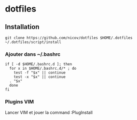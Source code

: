 dotfiles
========

## Installation

```
git clone https://github.com/nicov/dotfiles $HOME/.dotfiles
~/.dotfiles/script/install
```

### Ajouter dans ~/.bashrc

```
if [ -d $HOME/.bashrc.d ]; then
  for x in $HOME/.bashrc.d/* ; do
    test -f "$x" || continue
    test -x "$x" || continue
  . "$x"
  done
fi
```

### Plugins VIM

Lancer VIM et jouer la command :PlugInstall
